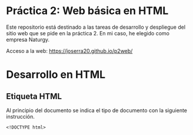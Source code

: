# Práctica 2: Web básica en HTML
Este repositorio está destinado a las tareas de desarrollo y despliegue del sitio web que se pide en la práctica 2. En mi caso, he elegido como empresa Naturgy.

Acceso a la web: https://joserra20.github.io/p2web/

# Desarrollo en HTML
## Etiqueta HTML
Al principio del documento se indica el tipo de documento con la siguiente instrucción.
```
<!DOCTYPE html>
```
